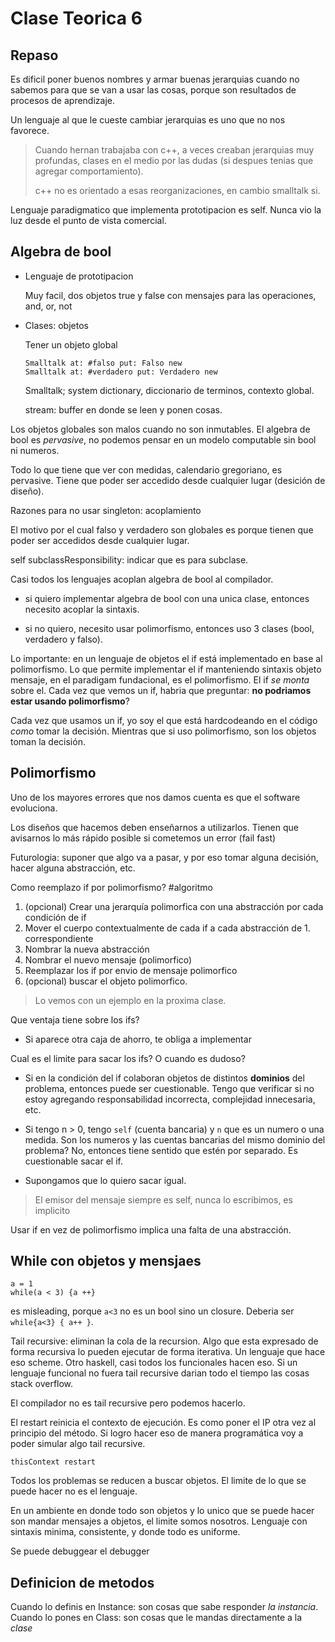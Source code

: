 # Clase Teorica 6

## Repaso

Es dificil poner buenos nombres y armar buenas jerarquias cuando no sabemos para
que se van a usar las cosas, porque son resultados de procesos de aprendizaje.

Un lenguaje al que le cueste cambiar jerarquias es uno que no nos favorece.

> Cuando hernan trabajaba con c++, a veces creaban jerarquias muy profundas,
> clases en el medio por las dudas (si despues tenias que agregar
> comportamiento).
>
> c++ no es orientado a esas reorganizaciones, en cambio smalltalk si.

Lenguaje paradigmatico que implementa prototipacion es self. Nunca vio la luz
desde el punto de vista comercial.

## Algebra de bool

- Lenguaje de prototipacion

  Muy facil, dos objetos true y false con mensajes para las operaciones, and,
  or, not

- Clases: objetos

  Tener un objeto global

  ```smalltalk
  Smalltalk at: #falso put: Falso new
  Smalltalk at: #verdadero put: Verdadero new
  ```

  Smalltalk; system dictionary, diccionario de terminos, contexto global.

  stream: buffer en donde se leen y ponen cosas.

Los objetos globales son malos cuando no son inmutables. El algebra de bool es
*pervasive*, no podemos pensar en un modelo computable sin bool ni numeros.

Todo lo que tiene que ver con medidas, calendario gregoriano, es pervasive.
Tiene que poder ser accedido desde cualquier lugar (desición de diseño).

Razones para no usar singleton: acoplamiento

El motivo por el cual falso y verdadero son globales es porque tienen que poder
ser accedidos desde cualquier lugar.

self subclassResponsibility: indicar que es para subclase.

Casi todos los lenguajes acoplan algebra de bool al compilador.

- si quiero implementar algebra de bool con una unica clase, entonces necesito
  acoplar la sintaxis.

- si no quiero, necesito usar polimorfismo, entonces uso 3 clases (bool,
  verdadero y falso).

Lo importante: en un lenguaje de objetos el if está implementado en base al
polimorfismo. Lo que permite implementar el if manteniendo sintaxis objeto
mensaje, en el paradigam fundacional, es el polimorfismo. El if *se monta* sobre
el. Cada vez que vemos un if, habria que preguntar: **no podriamos estar usando
polimorfismo**?

Cada vez que usamos un if, yo soy el que está hardcodeando en el código *como*
tomar la decisión. Mientras que si uso polimorfismo, son los objetos toman la
decisión.

## Polimorfismo

Uno de los mayores errores que nos damos cuenta es que el software evoluciona.

Los diseños que hacemos deben enseñarnos a utilizarlos. Tienen que avisarnos lo
más rápido posible si cometemos un error (fail fast)

Futurologia: suponer que algo va a pasar, y por eso tomar alguna decisión, hacer
alguna abstracción, etc.

Como reemplazo if por polimorfismo? #algoritmo

1. (opcional) Crear una jerarquía polimorfica con una abstracción por cada
   condición de if
2. Mover el cuerpo contextualmente de cada if a cada abstracción de 1.
   correspondiente
3. Nombrar la nueva abstracción
4. Nombrar el nuevo mensaje (polimorfico)
5. Reemplazar los if por envio de mensaje polimorfico
6. (opcional) buscar el objeto polimorfico.

  > Lo vemos con un ejemplo en la proxima clase.

Que ventaja tiene sobre los ifs?

- Si aparece otra caja de ahorro, te obliga a implementar

Cual es el limite para sacar los ifs? O cuando es dudoso?

- Si en la condición del if colaboran objetos de distintos **dominios** del
  problema, entonces puede ser cuestionable. Tengo que verificar si no estoy
  agregando responsabilidad incorrecta, complejidad innecesaria, etc.

- Si tengo n > 0, tengo `self` (cuenta bancaria) y `n` que es un numero o una
  medida. Son los numeros y las cuentas bancarias del mismo dominio del
  problema? No, entonces tiene sentido que estén por separado. Es cuestionable
  sacar el if.

- Supongamos que lo quiero sacar igual.

> El emisor del mensaje siempre es self, nunca lo escribimos, es implicito

Usar if en vez de polimorfismo implica una falta de una abstracción.

## While con objetos y mensjaes

```
a = 1
while(a < 3) {a ++}
```

es misleading, porque `a<3` no es un bool sino un closure. Deberia ser
`while{a<3} { a++ }`.

Tail recursive: eliminan la cola de la recursion. Algo que esta expresado de
forma recursiva lo pueden ejecutar de forma iterativa. Un lenguaje que hace eso
scheme. Otro haskell, casi todos los funcionales hacen eso. Si un lenguaje
funcional no fuera tail recursive darian todo el tiempo las cosas stack
overflow.

El compilador no es tail recursive pero podemos hacerlo.

El restart reinicia el contexto de ejecución. Es como poner el IP otra vez al
principio del método. Si logro hacer eso de manera programática voy a poder
simular algo tail recursive.

`thisContext restart`

Todos los problemas se reducen a buscar objetos. El limite de lo que se puede
hacer no es el lenguaje.

En un ambiente en donde todo son objetos y lo unico que se puede hacer son
mandar mensajes a objetos, el limite somos nosotros. Lenguaje con sintaxis
minima, consistente, y donde todo es uniforme.

Se puede debuggear el debugger

## Definicion de metodos

Cuando lo definis en Instance: son cosas que sabe responder _la instancia_.
Cuando lo pones en Class: son cosas que le mandas directamente a la *clase*
